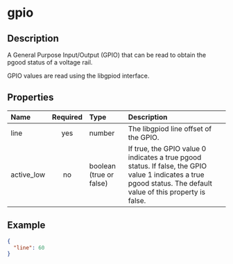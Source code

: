 # gpio

## Description

A General Purpose Input/Output (GPIO) that can be read to obtain the pgood
status of a voltage rail.

GPIO values are read using the libgpiod interface.

## Properties

| Name       | Required | Type                    | Description                                                                                                                                                     |
| :--------- | :------: | :---------------------- | :-------------------------------------------------------------------------------------------------------------------------------------------------------------- |
| line       |   yes    | number                  | The libgpiod line offset of the GPIO.                                                                                                                           |
| active_low |    no    | boolean (true or false) | If true, the GPIO value 0 indicates a true pgood status. If false, the GPIO value 1 indicates a true pgood status. The default value of this property is false. |

## Example

```json
{
  "line": 60
}
```
